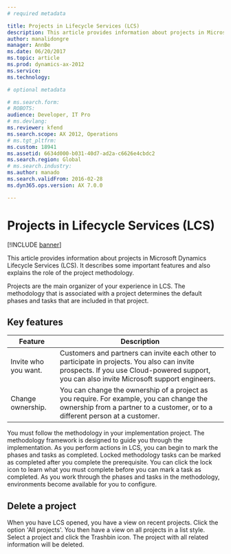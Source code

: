 ```yaml
---
# required metadata

title: Projects in Lifecycle Services (LCS)
description: This article provides information about projects in Microsoft Dynamics Lifecycle Services (LCS). It describes some important features and also explains the role of the project methodology.
author: manalidongre
manager: AnnBe
ms.date: 06/20/2017
ms.topic: article
ms.prod: dynamics-ax-2012 
ms.service:
ms.technology:

# optional metadata

# ms.search.form: 
# ROBOTS: 
audience: Developer, IT Pro
# ms.devlang: 
ms.reviewer: kfend
ms.search.scope: AX 2012, Operations
# ms.tgt_pltfrm: 
ms.custom: 18941
ms.assetid: 6634d000-b031-40d7-ad2a-c6626e4cbdc2
ms.search.region: Global
# ms.search.industry: 
ms.author: manado
ms.search.validFrom: 2016-02-28
ms.dyn365.ops.version: AX 7.0.0

---
```


# Projects in Lifecycle Services (LCS)

[!INCLUDE [banner](../../includes/banner.md)]

This article provides information about projects in Microsoft Dynamics Lifecycle Services (LCS). It describes some important features and also explains the role of the project methodology.

Projects are the main organizer of your experience in LCS. The methodology that is associated with a project determines the default phases and tasks that are included in that project.

## Key features

| Feature              | Description                                                                                                                                                                                |
|----------------------|--------------------------------------------------------------------------------------------------------------------------------------------------------------------------------------------|
| Invite who you want. | Customers and partners can invite each other to participate in projects. You also can invite prospects. If you use Cloud-powered support, you can also invite Microsoft support engineers. |
| Change ownership.    | You can change the ownership of a project as you require. For example, you can change the ownership from a partner to a customer, or to a different person at a customer.                  |

You must follow the methodology in your implementation project. The methodology framework is designed to guide you through the implementation. As you perform actions in LCS, you can begin to mark the phases and tasks as completed. Locked methodology tasks can be marked as completed after you complete the prerequisite. You can click the lock icon to learn what you must complete before you can mark a task as completed. As you work through the phases and tasks in the methodology, environments become available for you to configure. 

## Delete a project 
When you have LCS opened, you have a view on recent projects. Click the option 'All projects'. You then have a view on all projects in a list style. Select a project and click the Trashbin icon. The project with all related information will be deleted.



